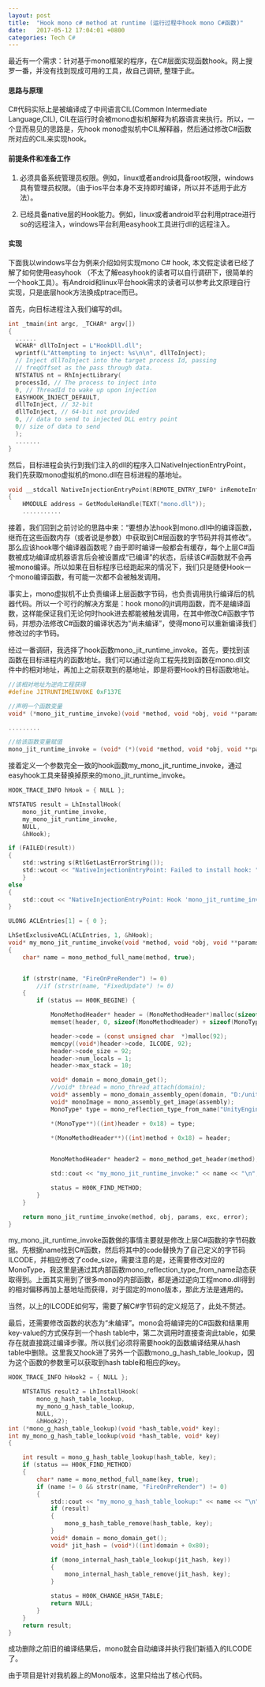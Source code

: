 ```yaml
---
layout: post
title:  "Hook mono c# method at runtime (运行过程中hook mono C#函数)"
date:   2017-05-12 17:04:01 +0800
categories: Tech C#
---
```


最近有一个需求：针对基于mono框架的程序，在C#层面实现函数hook。网上搜罗一番，并没有找到现成可用的工具，故自己调研,  整理于此。

#### 思路与原理

C#代码实际上是被编译成了中间语言CIL(Common Intermediate Language,CIL), CIL在运行时会被mono虚拟机解释为机器语言来执行。所以，一个显而易见的思路是，先hook mono虚拟机中CIL解释器，然后通过修改C#函数所对应的CIL来实现hook。


#### 前提条件和准备工作

1. 必须具备系统管理员权限。例如，linux或者android具备root权限，windows具有管理员权限。（由于ios平台本身不支持即时编译，所以并不适用于此方法）。

2. 已经具备native层的Hook能力。例如，linux或者android平台利用ptrace进行so的远程注入，windows平台利用easyhook工具进行dll的远程注入。

#### 实现

下面我以windows平台为例来介绍如何实现mono C# hook, 本文假定读者已经了解了如何使用easyhook （不太了解easyhook的读者可以自行调研下，很简单的一个hook工具）。有Android和linux平台hook需求的读者可以参考此文原理自行实现，只是底层hook方法换成ptrace而已。

首先，向目标进程注入我们编写的dll。
```c
int _tmain(int argc, _TCHAR* argv[])
{
  ......
  WCHAR* dllToInject = L"HookDll.dll";
  wprintf(L"Attempting to inject: %s\n\n", dllToInject);
  // Inject dllToInject into the target process Id, passing
  // freqOffset as the pass through data.
  NTSTATUS nt = RhInjectLibrary(
  processId, // The process to inject into
  0, // ThreadId to wake up upon injection
  EASYHOOK_INJECT_DEFAULT,
  dllToInject, // 32-bit
  dllToInject, // 64-bit not provided
  0, // data to send to injected DLL entry point
  0// size of data to send
  );
  .......
}

```
然后，目标进程会执行到我们注入的dll的程序入口NativeInjectionEntryPoint， 我们先获取mono虚拟机的mono.dll在目标进程的基地址。
```c
void __stdcall NativeInjectionEntryPoint(REMOTE_ENTRY_INFO* inRemoteInfo)
{
    HMODULE address = GetModuleHandle(TEXT("mono.dll"));
    ...........
```
接着，我们回到之前讨论的思路中来：“要想办法hook到mono.dll中的编译函数，继而在这些函数内存（或者说是参数）中获取到C#层函数的字节码并将其修改”。那么应该hook哪个编译器函数呢？由于即时编译一般都会有缓存，每个上层C#函数被成功编译成机器语言后会被设置成“已编译”的状态，后续该C#函数就不会再被mono编译。所以如果在目标程序已经跑起来的情况下，我们只是随便Hook一个mono编译函数，有可能一次都不会被触发调用。

事实上，mono虚拟机不止负责编译上层函数字节码，也负责调用执行编译后的机器代码。所以一个可行的解决方案是：hook mono的jit调用函数，而不是编译函数，这样能保证我们无论何时hook进去都能被触发调用，在其中修改C#函数字节码，并想办法修改C#函数的编译状态为“尚未编译”，使得mono可以重新编译我们修改过的字节码。

经过一番调研，我选择了hook函数mono_jit_runtime_invoke。首先，要找到该函数在目标进程内的函数地址。我们可以通过逆向工程先找到函数在mono.dll文件中的相对地址，再加上之前获取到的基地址，即是将要Hook的目标函数地址。
```c
//该相对地址为逆向工程获得
#define JITRUNTIMEINVOKE 0xF137E

//声明一个函数变量
void* (*mono_jit_runtime_invoke)(void *method, void *obj, void **params, void **exc, void *error);

.........

//给该函数变量赋值
mono_jit_runtime_invoke = (void* (*)(void *method, void *obj, void **params, void **exc, void *error))((int)address + JITRUNTIMEINVOKE);
```
接着定义一个参数完全一致的hook函数my_mono_jit_runtime_invoke，通过easyhook工具来替换掉原来的mono_jit_runtime_invoke。
```c
HOOK_TRACE_INFO hHook = { NULL };

NTSTATUS result = LhInstallHook(
	mono_jit_runtime_invoke,
	my_mono_jit_runtime_invoke,
	NULL,
	&hHook);

if (FAILED(result))
{
	std::wstring s(RtlGetLastErrorString());
	std::wcout << "NativeInjectionEntryPoint: Failed to install hook: " << s << "\n";
	}
else
{
	std::cout << "NativeInjectionEntryPoint: Hook 'mono_jit_runtime_invoke installed successfully.\n";
}

ULONG ACLEntries[1] = { 0 };

LhSetExclusiveACL(ACLEntries, 1, &hHook);
void* my_mono_jit_runtime_invoke(void *method, void *obj, void **params, void **exc, void *error)
{
	char* name = mono_method_full_name(method, true);


	if (strstr(name, "FireOnPreRender") != 0)
		//if (strstr(name, "FixedUpdate") != 0)
	{
		if (status == H00K_BEGINE) {

			MonoMethodHeader* header = (MonoMethodHeader*)malloc(sizeof(MonoMethodHeader) + sizeof(MonoType*) * 1);
			memset(header, 0, sizeof(MonoMethodHeader) + sizeof(MonoType*) * 1);

			header->code = (const unsigned char  *)malloc(92);
			memcpy((void*)header->code, ILCODE, 92);
			header->code_size = 92;
			header->num_locals = 1;
			header->max_stack = 10;

			void* domain = mono_domain_get();
			//void* thread = mono_thread_attach(domain);
			void* assembly = mono_domain_assembly_open(domain, "D:/unityproject/UnityTest/test_Data/Managed/UnityEngine.dll");
			void* monoImage = mono_assembly_get_image(assembly);
			MonoType* type = mono_reflection_type_from_name("UnityEngine.GameObject", monoImage);

			*(MonoType**)((int)header + 0x18) = type;

			*(MonoMethodHeader**)((int)method + 0x18) = header;
 

			MonoMethodHeader* header2 = mono_method_get_header(method);

			std::cout << "my_mono_jit_runtime_invoke:" << name << "\n";

			status = H00K_FIND_METHOD;
		}
	}

	return mono_jit_runtime_invoke(method, obj, params, exc, error);
}
```
my_mono_jit_runtime_invoke函数做的事情主要就是修改上层C#函数的字节码数据。先根据name找到C#函数，然后将其中的code替换为了自己定义的字节码ILCODE，并相应修改了code_size，需要注意的是，还需要修改对应的MonoType，我这里是通过其内部函数mono_reflection_type_from_name动态获取得到。上面其实用到了很多mono的内部函数，都是通过逆向工程mono.dll得到的相对偏移再加上基地址而获得，对于固定的mono版本，那此方法是通用的。

当然，以上的ILCODE如何写，需要了解C#字节码的定义规范了，此处不赘述。

最后，还需要修改函数的状态为“未编译”。mono会将编译完的C#函数和结果用key-value的方式保存到一个hash table中，第二次调用时直接查询此table，如果存在就直接跳过编译步骤。所以我们必须将需要hook的函数编译结果从hash table中删除。这里我又hook进了另外一个函数mono_g_hash_table_lookup，因为这个函数的参数里可以获取到hash table和相应的key。
```c
HOOK_TRACE_INFO hHook2 = { NULL };

	NTSTATUS result2 = LhInstallHook(
		mono_g_hash_table_lookup,
		my_mono_g_hash_table_lookup,
		NULL,
		&hHook2);
int (*mono_g_hash_table_lookup)(void *hash_table,void* key);
int my_mono_g_hash_table_lookup(void *hash_table, void* key)
{

	int result = mono_g_hash_table_lookup(hash_table, key);
	if (status == H00K_FIND_METHOD)
	{
		char* name = mono_method_full_name(key, true);
		if (name != 0 && strstr(name, "FireOnPreRender") != 0)
		{
			std::cout << "my_mono_g_hash_table_lookup:" << name << "\n";
			if (result)
			{
				mono_g_hash_table_remove(hash_table, key);
			}
			void* domain = mono_domain_get();
			void* jit_hash = (void*)((int)domain + 0x80);

			if (mono_internal_hash_table_lookup(jit_hash, key))
			{
				mono_internal_hash_table_remove(jit_hash, key);
			}

			status = H00K_CHANGE_HASH_TABLE;
			return NULL;
		}
    }
	return result;
}
```
成功删除之前旧的编译结果后，mono就会自动编译并执行我们新插入的ILCODE了。

由于项目是针对我机器上的Mono版本，这里只给出了核心代码。

